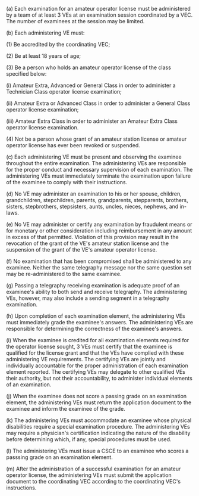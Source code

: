 (a) Each examination for an amateur operator license must be administered by a team of at least 3 VEs at an examination session coordinated by a VEC. The number of examinees at the session may be limited.

(b) Each administering VE must:

(1) Be accredited by the coordinating VEC;

(2) Be at least 18 years of age;

(3) Be a person who holds an amateur operator license of the class specified below:

(i) Amateur Extra, Advanced or General Class in order to administer a Technician Class operator license examination;

(ii) Amateur Extra or Advanced Class in order to administer a General Class operator license examination;

(iii) Amateur Extra Class in order to administer an Amateur Extra Class operator license examination.

(4) Not be a person whose grant of an amateur station license or amateur operator license has ever been revoked or suspended.

(c) Each administering VE must be present and observing the examinee throughout the entire examination. The administering VEs are responsible for the proper conduct and necessary supervision of each examination. The administering VEs must immediately terminate the examination upon failure of the examinee to comply with their instructions.

(d) No VE may administer an examination to his or her spouse, children, grandchildren, stepchildren, parents, grandparents, stepparents, brothers, sisters, stepbrothers, stepsisters, aunts, uncles, nieces, nephews, and in-laws.

(e) No VE may administer or certify any examination by fraudulent means or for monetary or other consideration including reimbursement in any amount in excess of that permitted. Violation of this provision may result in the revocation of the grant of the VE's amateur station license and the suspension of the grant of the VE's amateur operator license.

(f) No examination that has been compromised shall be administered to any examinee. Neither the same telegraphy message nor the same question set may be re-administered to the same examinee.

(g) Passing a telegraphy receiving examination is adequate proof of an examinee's ability to both send and receive telegraphy. The administering VEs, however, may also include a sending segment in a telegraphy examination.

(h) Upon completion of each examination element, the administering VEs must immediately grade the examinee's answers. The administering VEs are responsible for determining the correctness of the examinee's answers.

(i) When the examinee is credited for all examination elements required for the operator license sought, 3 VEs must certify that the examinee is qualified for the license grant and that the VEs have complied with these administering VE requirements. The certifying VEs are jointly and individually accountable for the proper administration of each examination element reported. The certifying VEs may delegate to other qualified VEs their authority, but not their accountability, to administer individual elements of an examination.
                                    

(j) When the examinee does not score a passing grade on an examination element, the administering VEs must return the application document to the examinee and inform the examinee of the grade.

(k) The administering VEs must accommodate an examinee whose physical disabilities require a special examination procedure. The administering VEs may require a physician's certification indicating the nature of the disability before determining which, if any, special procedures must be used.

(l) The administering VEs must issue a CSCE to an examinee who scores a passsing grade on an examination element.

(m) After the administration of a successful examination for an amateur operator license, the administering VEs must submit the application document to the coordinating VEC according to the coordinating VEC's instructions.

